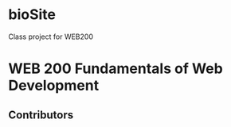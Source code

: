 # bioSite
Class project for WEB200
<h1>WEB 200 Fundamentals of Web Development</h1>
<h2>Contributors</h2>